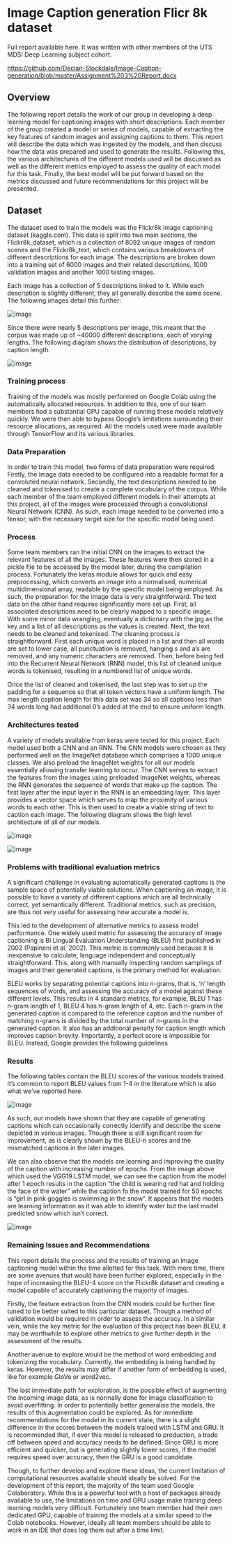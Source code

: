 # Image Caption generation Flicr 8k dataset

Full report available here. It was written with other members of the UTS MDSI Deep Learning subject cohort.

https://github.com/Declan-Stockdale/Image-Caption-generation/blob/master/Assignment%203%20Report.docx

## Overview
The following report details the work of our group in developing a deep learning model for captioning images with short descriptions. Each member of the group created a model or series of models, capable of extracting the key features of random images and assigning captions to them. This report will describe the data which was ingested by the models, and then discuss how the data was prepared and used to generate the results. Following this, the various architectures of the different models used will be discussed as well as the different metrics employed to assess the quality of each model for this task. Finally, the best model will be put forward based on the metrics discussed and future recommendations for this project will be presented.

## Dataset
The dataset used to train the models was the Flickr8k image captioning dataset (kaggle.com). This data is split into two main sections, the Flickr8k_dataset, which is a collection of 8092 unique images of random scenes and the Flickr8k_text, which contains various breakdowns of different descriptions for each image. The descriptions are broken down into a training set of 6000 images and their related descriptions, 1000 validation images and another 1000 testing images.

Each image has a collection of 5 descriptions linked to it. While each description is slightly different, they all generally describe the same scene. The following images detail this further:

![image](https://user-images.githubusercontent.com/53500810/206885269-1b36e544-4568-4d2a-abae-0969f97d0646.png)

Since there were nearly 5 descriptions per image, this meant that the corpus was made up of ~40000 different descriptions, each of varying lengths. The following diagram shows the distribution of descriptions, by caption length.

![image](https://user-images.githubusercontent.com/53500810/206885292-022177d3-e27b-4ab3-9262-8f1debc7a945.png)


### Training process
Training of the models was mostly performed on Google Colab using the automatically allocated resources. In addition to this, one of our team members had a substantial GPU capable of running these models relatively quickly. We were then able to bypass Google’s limitations surrounding their resource allocations, as required. All the models used were made available through TensorFlow and its various libraries.

### Data Preparation
In order to train this model, two forms of data preparation were required. Firstly, the image data needed to be configured into a readable format for a convoluted neural network. Secondly, the text descriptions needed to be cleaned and tokenised to create a complete vocabulary of the corpus.
While each member of the team employed different models in their attempts at this project, all of the images were processed through a convolutional Neural Network (CNN). As such, each image needed to be converted into a tensor, with the necessary target size for the specific model being used.

### Process

Some team members ran the initial CNN on the images to extract the relevant features of all the images. These features were then stored in a pickle file to be accessed by the model later, during the compilation process. Fortunately the keras module allows for quick and easy preprocessing, which converts an image into a normalised, numerical multidimensional array, readable by the specific model being employed. As such, the preparation for the image data is very straightforward.
The text data on the other hand requires significantly more set up. First, all associated descriptions need to be clearly mapped to a specific image. With some minor data wrangling, eventually a dictionary with the jpg as the key and a list of all descriptions as the values is created. Next, the text needs to be cleaned and tokenised. The cleaning process is straightforward. First each unique word is placed in a list and then all words are set to lower case, all punctuation is removed, hanging s and a’s are removed, and any numeric characters are removed. Then, before being fed into the Recurrent Neural Network (RNN) model, this list of cleaned unique words is tokenised, resulting in a numbered list of unique words.

Once the list of cleaned and tokenised, the last step was to set up the padding for a sequence so that all token vectors have a uniform length. The max length  caption length for this data set was 34 so all captions less than 34 words long had additional 0’s added at the end to ensure uniform length.

### Architectures tested

A variety of models available from keras were tested for this project. Each model used both a CNN and an RNN. The CNN models were chosen as they performed well on the ImageNet database which comprises a 1000 unique classes. We also preload the ImageNet weights for all our models essentially allowing transfer learning to occur. The CNN serves to extract the features from the images using preloaded ImageNet weights, whereas the RNN generates the sequence of words that make up the caption. The first layer after the input layer in the RNN is an embedding layer. This layer provides a vector space which serves to map the proximity of various words to each other. This is then used to create a viable string of text to caption each image. The following diagram shows the high level architecture of all of our models.

![image](https://user-images.githubusercontent.com/53500810/206885319-205a341e-18ca-4e49-94a4-d1cde851026a.png)


![image](https://user-images.githubusercontent.com/53500810/206885329-743baba9-8b3a-4aea-8970-ec16cf4643cf.png)


### Problems with traditional evaluation metrics
A significant challenge in evaluating automatically generated captions is the sample space of potentially viable solutions. When captioning an image, it is possible to have a variety of different captions which are all technically correct, yet semantically different. Traditional metrics, such as precision, are thus not very useful for assessing how accurate a model is.

This led to the development of alternative metrics to assess model performance. One widely used metric for assessing the accuracy of image captioning is Bi Lingual Evaluation Understanding (BLEU) first published in 2002 (Papineni et al, 2002). This metric is commonly used because it is inexpensive to calculate, language independent and conceptually straightforward. This, along with manually inspecting random samplings of images and their generated captions, is the primary method for evaluation.

BLEU works by separating potential captions into n-grams, that is, ‘n’ length sequences of words, and assessing the accuracy of a model against these different levels. This results in 4 standard metrics, for example, BLEU 1 has n-gram length of 1, BLEU 4 has n-gram length of 4, etc. Each n-gram in the generated caption is compared to the reference caption and the number of matching n-grams is divided by the total number of n-grams in the generated caption. It also has an additional penalty for caption length which improves caption brevity. Importantly, a perfect score is impossible for BLEU. Instead, Google provides the following guidelines


### Results
The following tables contain the BLEU scores of the various models trained. It’s common to report BLEU values from 1-4 in the literature which is also what we’ve reported here.

![image](https://user-images.githubusercontent.com/53500810/206885370-bd7779b9-a33d-4169-8088-eafe61af8c6e.png)

As such, our models have shown that they are capable of generating captions which can occasionally correctly identify and describe the scene depicted in various images. Though there is still significant room for improvement, as is clearly shown by the BLEU-n scores and the mismatched captions in the later images.

We can also observe that the models are learning and improving the quality of the caption with increasing number of epochs. From the image above which used the VGG19 LSTM model, we can see the caption from the model after 1 epoch results in the caption “the child is wearing red hat and holding the face of the water” while the caption fo the model trained for 50 epochs is “girl in pink goggles is swimming in the snow”. It appears that the models are learning information as it was able to identify water but the last model predicted snow which isn’t correct.

![image](https://user-images.githubusercontent.com/53500810/206885396-46124802-c938-4fa2-bae2-a07657dfa5ff.png)

### Remaining Issues and Recommendations
This report details the process and the results of training an image captioning model within the time allotted for this task. With more time, there are some avenues that would have been further explored, especially in the hope of increasing the BLEU-4 score on the Flickr8k dataset and creating a model capable of accurately captioning the majority of images.

Firstly, the feature extraction from the CNN models could be further fine tuned to be better suited to this particular dataset. Though a method of validation would be required in order to assess the accuracy. In a similar vein, while the key metric for the evaluation of this project has been BLEU, it may be worthwhile to explore other metrics to give further depth in the assessment of the results.

Another avenue to explore would be the method of word embedding and tokenizing the vocabulary. Currently, the embedding is being handled by keras. However, the results may differ if another form of embedding is used, like for example GloVe or word2vec.

The last immediate path for exploration, is the possible effect of augmenting the incoming image data, as is normally done for image classification to avoid overfitting. In order to potentially better generalise the models, the results of this augmentation could be explored.
As for immediate recommendations for the model in its current state, there is a slight difference in the scores between the models trained with LSTM and GRU. It is recommended that, if ever this model is released to production, a trade off between speed and accuracy needs to be defined. Since GRU is more efficient and quicker, but is generating slightly lower scores, if the model requires speed over accuracy, then the GRU is a good candidate.

Though, to further develop and explore these ideas, the current limitation of computational resources available should ideally be solved. For the development of this report, the majority of the team used Google Colaboratory. While this is a powerful tool with a host of packages already available to use, the limitations on time and GPU usage make training deep learning models very difficult. Fortunately one team member had their own dedicated GPU, capable of training the models at a similar speed to the Colab notebooks. However, ideally all team members should be able to work in an IDE that does log them out after a time limit.



